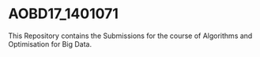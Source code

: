 # AOBD17_1401071

This Repository contains the Submissions for the course of Algorithms and Optimisation for Big Data.
